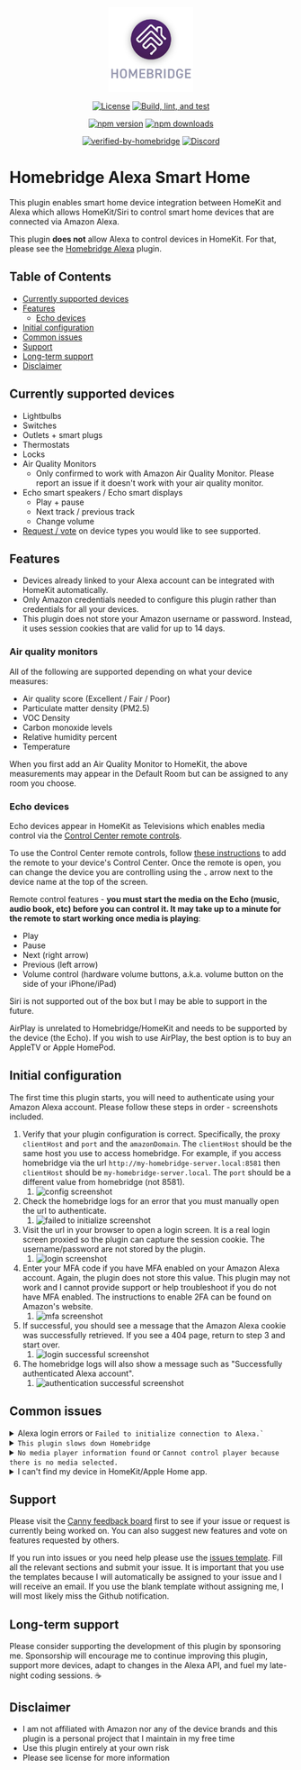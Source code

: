 <p align="center">
  <img alt="homebridge-logo" src="https://github.com/homebridge/branding/raw/master/logos/homebridge-wordmark-logo-vertical.png" width="150">
</p>

<p align="center">
  <a href="https://github.com/joeyhage/homebridge-alexa-smarthome/blob/main/LICENSE">
    <img alt="License" src="https://img.shields.io/github/license/joeyhage/homebridge-alexa-smarthome?cacheSeconds=3600&logo=github"></a>
  <a href="https://github.com/joeyhage/homebridge-alexa-smarthome/actions/workflows/build.yml?query=branch%3Amain">
    <img alt="Build, lint, and test" src="https://img.shields.io/github/actions/workflow/status/joeyhage/homebridge-alexa-smarthome/build.yml?cacheSeconds=3600&logo=github"></a>
</p>
<p align="center">
  <a href="https://www.npmjs.com/package/homebridge-alexa-smarthome">
    <img alt="npm version" src="https://img.shields.io/npm/v/homebridge-alexa-smarthome?cacheSeconds=3600&&label=version&logo=npm"></a>
  <a href="https://www.npmjs.com/package/homebridge-alexa-smarthome">
    <img alt="npm downloads" src="https://img.shields.io/npm/dt/homebridge-alexa-smarthome?cacheSeconds=3600&logo=npm"></a>
</p>
<p align="center">
  <a href="https://github.com/homebridge/homebridge/wiki/Verified-Plugins">
    <img alt="verified-by-homebridge" src="https://badgen.net/badge/homebridge/verified/purple"></a>
  <a href="https://discord.com/channels/432663330281226270/1144780172084654190">
    <img alt="Discord" src="https://img.shields.io/discord/432663330281226270?cacheSeconds=3600&logo=discord&color=728ED5&label=discord-channel"></a>
</p>

# Homebridge Alexa Smart Home

This plugin enables smart home device integration between HomeKit and Alexa which allows HomeKit/Siri to control smart home devices that are connected via Amazon Alexa.

This plugin **does not** allow Alexa to control devices in HomeKit. For that, please see the [Homebridge Alexa](https://github.com/NorthernMan54/homebridge-alexa) plugin.

## Table of Contents

- [Currently supported devices](#currently-supported-devices)
- [Features](#features)
  - [Echo devices](#echo-devices)
- [Initial configuration](#initial-configuration)
- [Common issues](#common-issues)
- [Support](#support)
- [Long-term support](#long-term-support)
- [Disclaimer](#disclaimer)

## Currently supported devices

- Lightbulbs
- Switches
- Outlets + smart plugs
- Thermostats
- Locks
- Air Quality Monitors
  - Only confirmed to work with Amazon Air Quality Monitor. Please report an issue if it doesn't work with your air quality monitor.
- Echo smart speakers / Echo smart displays
  - Play + pause
  - Next track / previous track
  - Change volume
- [Request / vote](https://homebridge-alexa-smarthome.canny.io/feedback?selectedCategory=supported-device-types) on device types you would like to see supported.

## Features

- Devices already linked to your Alexa account can be integrated with HomeKit automatically.
- Only Amazon credentials needed to configure this plugin rather than credentials for all your devices.
- This plugin does not store your Amazon username or password. Instead, it uses session cookies that are valid for up to 14 days.

### Air quality monitors

All of the following are supported depending on what your device measures:

- Air quality score (Excellent / Fair / Poor)
- Particulate matter density (PM2.5)
- VOC Density
- Carbon monoxide levels
- Relative humidity percent
- Temperature

When you first add an Air Quality Monitor to HomeKit, the above measurements may appear in the Default Room but can be assigned to any room you choose.

### Echo devices

Echo devices appear in HomeKit as Televisions which enables media control via the [Control Center remote controls](https://support.apple.com/guide/tv/use-ios-or-ipados-control-center-atvb701cadc1/tvos).

To use the Control Center remote controls, follow [these instructions](https://support.apple.com/guide/tv/use-ios-or-ipados-control-center-atvb701cadc1/tvos) to add the remote to your device's Control Center. Once the remote is open, you can change the device you are controlling using the `⌄` arrow next to the device name at the top of the screen.

Remote control features - **you must start the media on the Echo (music, audio book, etc) before you can control it. It may take up to a minute for the remote to start working once media is playing**:

- Play
- Pause
- Next (right arrow)
- Previous (left arrow)
- Volume control (hardware volume buttons, a.k.a. volume button on the side of your iPhone/iPad)

Siri is not supported out of the box but I may be able to support in the future.

AirPlay is unrelated to Homebridge/HomeKit and needs to be supported by the device (the Echo). If you wish to use AirPlay, the best option is to buy an AppleTV or Apple HomePod.

## Initial configuration

The first time this plugin starts, you will need to authenticate using your Amazon Alexa account. Please follow these steps in order - screenshots included.

1. Verify that your plugin configuration is correct. Specifically, the proxy `clientHost` and `port` and the `amazonDomain`. The `clientHost` should be the same host you use to access homebridge. For example, if you access homebridge via the url `http://my-homebridge-server.local:8581` then `clientHost` should be `my-homebridge-server.local`. The `port` should be a different value from homebridge (not 8581).
   1. ![config screenshot](./docs/img/1-config.png)
2. Check the homebridge logs for an error that you must manually open the url to authenticate.
   1. ![failed to initialize screenshot](./docs/img/2-failed-to-initialize.png)
3. Visit the url in your browser to open a login screen. It is a real login screen proxied so the plugin can capture the session cookie. The username/password are not stored by the plugin.
   1. ![login screenshot](./docs/img/3-alexa-login.png)
4. Enter your MFA code if you have MFA enabled on your Amazon Alexa account. Again, the plugin does not store this value. This plugin may not work and I cannot provide support or help troubleshoot if you do not have MFA enabled. The instructions to enable 2FA can be found on Amazon's website.
   1. ![mfa screenshot](./docs/img/4-alexa-mfa.png)
5. If successful, you should see a message that the Amazon Alexa cookie was successfully retrieved. If you see a 404 page, return to step 3 and start over.
   1. ![login successful screenshot](./docs/img/5-login-success.png)
6. The homebridge logs will also show a message such as "Successfully authenticated Alexa account".
   1. ![authentication successful screenshot](./docs/img/6-homebridge-success.png)

## Common issues

<details>
  <summary>Alexa login errors or <code>Failed to initialize connection to Alexa.`</code></summary>
  <ol>
    <li>Please ensure you have the Alexa app installed on your device (iPhone, iPad, etc).</li>
    <li>Enable Two-factor authentication (2FA). The instructions to enable 2FA can be found on Amazon's website.</li>
    <li>Repeat <a href="#initial-configuration">initial configuration</a> steps again.</li>
    <li>Delete the <code>persist/.homebridge-alexa-smarthome</code> file in your homebridge installation directory and then restart Homebridge.</li>
  </ol>
</details>
<details>
  <summary><code>This plugin slows down Homebridge</code></summary>
  Please update the Performance section of the plugin settings. More information can be found on the plugin settings page.
</details>
<details>
  <summary><code>No media player information found</code> or <code>Cannot control player because there is no media selected.</code></summary>
  Echo devices can only be controlled once there is media (e.g. music, audio book, etc) playing.
</details>
<details>
  <summary>I can't find my device in HomeKit/Apple Home app.</summary>
  <ul>
    <li>Please check the Default Room for the device. Air quality, humidity, and temperature sensors appear as statuses at the top of the room, not as device tiles.</li>
    <li>Double check the name of the device in the Alexa app matches the name specified in the plugin settings. Spaces, uppercase, and lowercase matter.</li>
  </ul>
</details>

## Support

Please visit the [Canny feedback board](https://homebridge-alexa-smarthome.canny.io/feedback) first to see if your issue or request is currently being worked on. You can also suggest new features and vote on features requested by others.

If you run into issues or you need help please use the [issues template](https://github.com/joeyhage/homebridge-alexa-smarthome/issues/new/choose). Fill all the relevant sections and submit your issue. It is important that you use the templates because I will automatically be assigned to your issue and I will receive an email. If you use the blank template without assigning me, I will most likely miss the Github notification.

## Long-term support

Please consider supporting the development of this plugin by sponsoring me. Sponsorship will encourage me to continue improving this plugin, support more devices, adapt to changes in the Alexa API, and fuel my late-night coding sessions. :coffee:

## Disclaimer

- I am not affiliated with Amazon nor any of the device brands and this plugin is a personal project that I maintain in my free time
- Use this plugin entirely at your own risk
- Please see license for more information
